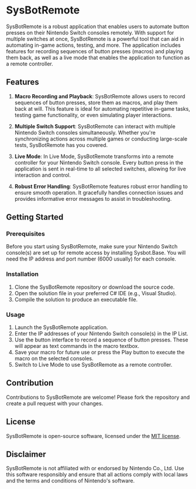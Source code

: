 # SysBotRemote

SysBotRemote is a robust application that enables users to automate button presses on their Nintendo Switch consoles remotely. With support for multiple switches at once, SysBotRemote is a powerful tool that can aid in automating in-game actions, testing, and more. The application includes features for recording sequences of button presses (macros) and playing them back, as well as a live mode that enables the application to function as a remote controller.

## Features

1. **Macro Recording and Playback**: SysBotRemote allows users to record sequences of button presses, store them as macros, and play them back at will. This feature is ideal for automating repetitive in-game tasks, testing game functionality, or even simulating player interactions.

2. **Multiple Switch Support**: SysBotRemote can interact with multiple Nintendo Switch consoles simultaneously. Whether you're synchronizing actions across multiple games or conducting large-scale tests, SysBotRemote has you covered.

3. **Live Mode**: In Live Mode, SysBotRemote transforms into a remote controller for your Nintendo Switch console. Every button press in the application is sent in real-time to all selected switches, allowing for live interaction and control.

4. **Robust Error Handling**: SysBotRemote features robust error handling to ensure smooth operation. It gracefully handles connection issues and provides informative error messages to assist in troubleshooting.



## Getting Started

### Prerequisites

Before you start using SysBotRemote, make sure your Nintendo Switch console(s) are set up for remote access by installing Sysbot.Base. You will need the IP address and port number (6000 usually) for each console.

### Installation

1. Clone the SysBotRemote repository or download the source code.
2. Open the solution file in your preferred C# IDE (e.g., Visual Studio).
3. Compile the solution to produce an executable file.

### Usage

1. Launch the SysBotRemote application.
2. Enter the IP addresses of your Nintendo Switch console(s) in the IP List.
3. Use the button interface to record a sequence of button presses. These will appear as text commands in the macro textbox.
4. Save your macro for future use or press the Play button to execute the macro on the selected consoles.
5. Switch to Live Mode to use SysBotRemote as a remote controller.

## Contribution

Contributions to SysBotRemote are welcome! Please fork the repository and create a pull request with your changes.

## License

SysBotRemote is open-source software, licensed under the [MIT license](LICENSE).

## Disclaimer

SysBotRemote is not affiliated with or endorsed by Nintendo Co., Ltd. Use this software responsibly and ensure that all actions comply with local laws and the terms and conditions of Nintendo's software.
